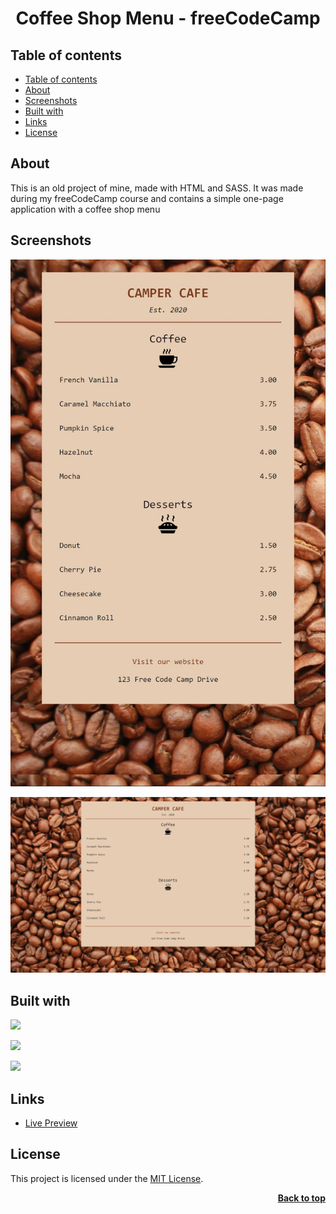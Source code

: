 <a name="readme-top"></a>

<h1 align="center">Coffee Shop Menu - freeCodeCamp</h1>

## Table of contents

- [Table of contents](#table-of-contents)
- [About](#about)
- [Screenshots](#screenshots)
- [Built with](#built-with)
- [Links](#links)
- [License](#license)

## About

This is an old project of mine, made with HTML and SASS. It was made during my freeCodeCamp course and contains a simple one-page application with a coffee shop menu

## Screenshots

![](./img/msedge_iqqeoaZjvT.jpg)

![](./img/msedge_29TwA6rMqt.jpg)

## Built with

![](https://img.shields.io/badge/HTML5-E34F26?style=for-the-badge&logo=html5&logoColor=white)

![](https://img.shields.io/badge/CSS3-1572B6?style=for-the-badge&logo=css3&logoColor=white)

![](https://img.shields.io/badge/Sass-CC6699?style=for-the-badge&logo=sass&logoColor=white)

## Links

- [Live Preview](https://seesmof.github.io/coffee-shop-menu_fcc/)

## License

This project is licensed under the [MIT License](./LICENSE).

<p align="right"><a href="#readme-top"><strong>Back to top</strong></a></p>
